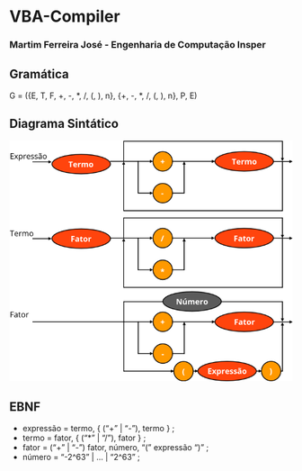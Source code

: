 # VBA-Compiler
### Martim Ferreira José - Engenharia de Computação Insper

## Gramática
G = ({E, T, F, +, -, *, /, (, ), n}, {+, -, *, /, (, ), n}, P, E)

## Diagrama Sintático
![Diagrama Sintático](diagrama_sintatico.png)

## EBNF

- expressão = termo, { (“+” | “-”), termo } ;
- termo = fator, { (“*” | “/”), fator } ;
- fator = (“+” | “-”) fator, número, “(” expressão “)” ;
- número = “-2^63” | ... | “2^63” ;


